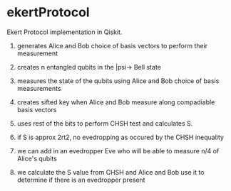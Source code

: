 # ekertProtocol
Ekert Protocol implementation in Qiskit.

1. generates Alice and Bob choice of basis vectors to perform their measurement

2. creates n entangled qubits in the |psi-> Bell state

3. measures the state of the qubits using Alice and Bob choice of basis measurements 

4. creates sifted key when Alice and Bob measure along compadiable basis vectors

5. uses rest of the bits to perform CHSH test and calculates S.

6. if S is approx 2rt2, no evedropping as occured by the CHSH inequality

7. we can add in an evedropper Eve who will be able to measure n/4 of Alice's qubits 

8. we calculate the S value from CHSH and Alice and Bob use it to determine if there is an evedropper present

